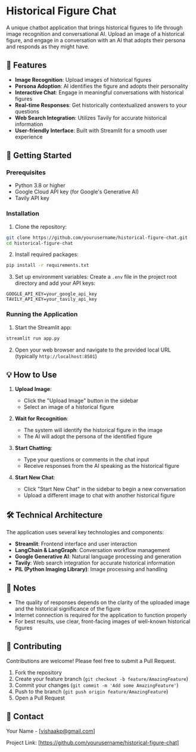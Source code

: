 # Historical Figure Chat

A unique chatbot application that brings historical figures to life through image recognition and conversational AI. Upload an image of a historical figure, and engage in a conversation with an AI that adopts their persona and responds as they might have.

## 🌟 Features

- **Image Recognition**: Upload images of historical figures
- **Persona Adoption**: AI identifies the figure and adopts their personality
- **Interactive Chat**: Engage in meaningful conversations with historical figures
- **Real-time Responses**: Get historically contextualized answers to your questions
- **Web Search Integration**: Utilizes Tavily for accurate historical information
- **User-friendly Interface**: Built with Streamlit for a smooth user experience

## 🚀 Getting Started

### Prerequisites

- Python 3.8 or higher
- Google Cloud API key (for Google's Generative AI)
- Tavily API key

### Installation

1. Clone the repository:
```bash
git clone https://github.com/yourusername/historical-figure-chat.git
cd historical-figure-chat
```

2. Install required packages:
```bash
pip install -r requirements.txt
```

3. Set up environment variables:
Create a `.env` file in the project root directory and add your API keys:
```
GOOGLE_API_KEY=your_google_api_key
TAVILY_API_KEY=your_tavily_api_key
```

### Running the Application

1. Start the Streamlit app:
```bash
streamlit run app.py
```

2. Open your web browser and navigate to the provided local URL (typically `http://localhost:8501`)

## 💡 How to Use

1. **Upload Image**: 
   - Click the "Upload Image" button in the sidebar
   - Select an image of a historical figure

2. **Wait for Recognition**:
   - The system will identify the historical figure in the image
   - The AI will adopt the persona of the identified figure

3. **Start Chatting**:
   - Type your questions or comments in the chat input
   - Receive responses from the AI speaking as the historical figure

4. **Start New Chat**:
   - Click "Start New Chat" in the sidebar to begin a new conversation
   - Upload a different image to chat with another historical figure

## 🛠️ Technical Architecture

The application uses several key technologies and components:

- **Streamlit**: Frontend interface and user interaction
- **LangChain & LangGraph**: Conversation workflow management
- **Google Generative AI**: Natural language processing and generation
- **Tavily**: Web search integration for accurate historical information
- **PIL (Python Imaging Library)**: Image processing and handling

## 📝 Notes

- The quality of responses depends on the clarity of the uploaded image and the historical significance of the figure
- Internet connection is required for the application to function properly
- For best results, use clear, front-facing images of well-known historical figures


## 🤝 Contributing

Contributions are welcome! Please feel free to submit a Pull Request.

1. Fork the repository
2. Create your feature branch (`git checkout -b feature/AmazingFeature`)
3. Commit your changes (`git commit -m 'Add some AmazingFeature'`)
4. Push to the branch (`git push origin feature/AmazingFeature`)
5. Open a Pull Request

## 📧 Contact

Your Name - [vishaakp@gmail.com]

Project Link: [https://github.com/yourusername/historical-figure-chat]

